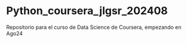 # Python_coursera_jlgsr_202408
Repositorio para el curso de Data Science de Coursera, empezando en Ago24
